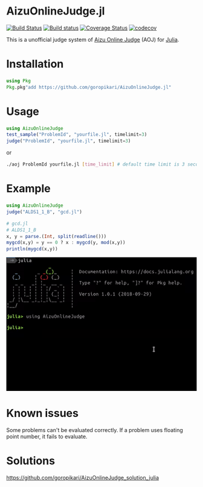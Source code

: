 # AizuOnlineJudge.jl

[![Build Status](https://travis-ci.org/goropikari/AizuOnlineJudge.jl.svg?branch=master)](https://travis-ci.org/goropikari/AizuOnlineJudge.jl)
[![Build status](https://ci.appveyor.com/api/projects/status/frbigbvgw3wtl3b9?svg=true)](https://ci.appveyor.com/project/goropikari/aizuonlinejudge-jl)
[![Coverage Status](https://coveralls.io/repos/github/goropikari/AizuOnlineJudge.jl/badge.svg?branch=master)](https://coveralls.io/github/goropikari/AizuOnlineJudge.jl?branch=master)
[![codecov](https://codecov.io/gh/goropikari/AizuOnlineJudge.jl/branch/master/graph/badge.svg)](https://codecov.io/gh/goropikari/AizuOnlineJudge.jl)


This is a unofficial judge system of [Aizu Online Judge](https://onlinejudge.u-aizu.ac.jp/home) (AOJ) for [Julia](https://julialang.org/).


# Installation
```julia
using Pkg
Pkg.pkg"add https://github.com/goropikari/AizuOnlineJudge.jl"
```

# Usage
```julia
using AizuOnlineJudge
test_sample("ProblemId", "yourfile.jl", timelimit=3)
judge("ProblemId", "yourfile.jl", timelimit=3)
```

or

```bash
./aoj ProblemId yourfile.jl [time_limit] # default time limit is 3 second.
```


# Example
```julia
using AizuOnlineJudge
judge("ALDS1_1_B", "gcd.jl")
```

```julia
# gcd.jl
# ALDS1_1_B
x, y = parse.(Int, split(readline()))
mygcd(x,y) = y == 0 ? x : mygcd(y, mod(x,y))
println(mygcd(x,y))
```

![sample](./pic/sample_gcd.gif)


# Known issues
Some problems can't be evaluated correctly.
If a problem uses floating point number, it fails to evaluate.


# Solutions

https://github.com/goropikari/AizuOnlineJudge_solution_julia
